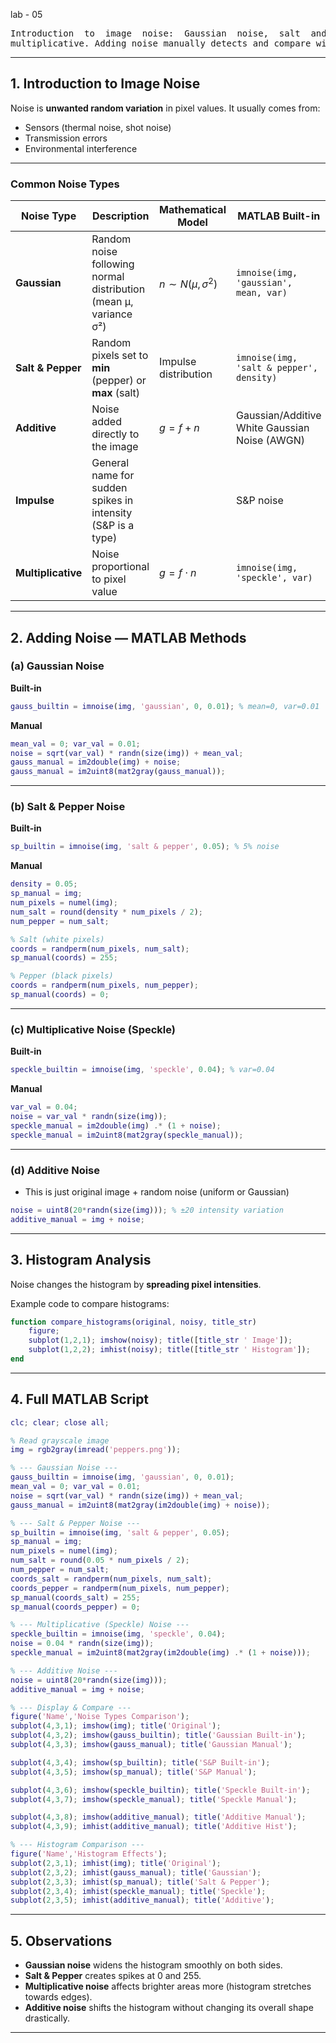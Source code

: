 lab - 05
<pre>Introduction  to  image  noise:  Gaussian  noise,  salt  and  pepper  noise,  additive,  impulse, 
multiplicative. Adding noise manually detects and compare with respect to image histogram.
</pre>

--- 

## **1. Introduction to Image Noise**

Noise is **unwanted random variation** in pixel values.
It usually comes from:

* Sensors (thermal noise, shot noise)
* Transmission errors
* Environmental interference

---

### **Common Noise Types**

| Noise Type         | Description                                                      | Mathematical Model        | MATLAB Built-in                               |
| ------------------ | ---------------------------------------------------------------- | ------------------------- | --------------------------------------------- |
| **Gaussian**       | Random noise following normal distribution (mean μ, variance σ²) | $n \sim N(\mu, \sigma^2)$ | `imnoise(img, 'gaussian', mean, var)`         |
| **Salt & Pepper**  | Random pixels set to **min** (pepper) or **max** (salt)          | Impulse distribution      | `imnoise(img, 'salt & pepper', density)`      |
| **Additive**       | Noise added directly to the image                                | $g = f + n$               | Gaussian/Additive White Gaussian Noise (AWGN) |
| **Impulse**        | General name for sudden spikes in intensity (S\&P is a type)     |                           | S\&P noise                                    |
| **Multiplicative** | Noise proportional to pixel value                                | $g = f \cdot n$           | `imnoise(img, 'speckle', var)`                |

---

## **2. Adding Noise — MATLAB Methods**

### **(a) Gaussian Noise**

**Built-in**

```matlab
gauss_builtin = imnoise(img, 'gaussian', 0, 0.01); % mean=0, var=0.01
```

**Manual**

```matlab
mean_val = 0; var_val = 0.01;
noise = sqrt(var_val) * randn(size(img)) + mean_val;
gauss_manual = im2double(img) + noise;
gauss_manual = im2uint8(mat2gray(gauss_manual));
```

---

### **(b) Salt & Pepper Noise**

**Built-in**

```matlab
sp_builtin = imnoise(img, 'salt & pepper', 0.05); % 5% noise
```

**Manual**

```matlab
density = 0.05;
sp_manual = img;
num_pixels = numel(img);
num_salt = round(density * num_pixels / 2);
num_pepper = num_salt;

% Salt (white pixels)
coords = randperm(num_pixels, num_salt);
sp_manual(coords) = 255;

% Pepper (black pixels)
coords = randperm(num_pixels, num_pepper);
sp_manual(coords) = 0;
```

---

### **(c) Multiplicative Noise (Speckle)**

**Built-in**

```matlab
speckle_builtin = imnoise(img, 'speckle', 0.04); % var=0.04
```

**Manual**

```matlab
var_val = 0.04;
noise = var_val * randn(size(img));
speckle_manual = im2double(img) .* (1 + noise);
speckle_manual = im2uint8(mat2gray(speckle_manual));
```

---

### **(d) Additive Noise**

* This is just original image + random noise (uniform or Gaussian)

```matlab
noise = uint8(20*randn(size(img))); % ±20 intensity variation
additive_manual = img + noise;
```

---

## **3. Histogram Analysis**

Noise changes the histogram by **spreading pixel intensities**.

Example code to compare histograms:

```matlab
function compare_histograms(original, noisy, title_str)
    figure;
    subplot(1,2,1); imshow(noisy); title([title_str ' Image']);
    subplot(1,2,2); imhist(noisy); title([title_str ' Histogram']);
end
```

---

## **4. Full MATLAB Script**

```matlab
clc; clear; close all;

% Read grayscale image
img = rgb2gray(imread('peppers.png'));

% --- Gaussian Noise ---
gauss_builtin = imnoise(img, 'gaussian', 0, 0.01);
mean_val = 0; var_val = 0.01;
noise = sqrt(var_val) * randn(size(img)) + mean_val;
gauss_manual = im2uint8(mat2gray(im2double(img) + noise));

% --- Salt & Pepper Noise ---
sp_builtin = imnoise(img, 'salt & pepper', 0.05);
sp_manual = img;
num_pixels = numel(img);
num_salt = round(0.05 * num_pixels / 2);
num_pepper = num_salt;
coords_salt = randperm(num_pixels, num_salt);
coords_pepper = randperm(num_pixels, num_pepper);
sp_manual(coords_salt) = 255;
sp_manual(coords_pepper) = 0;

% --- Multiplicative (Speckle) Noise ---
speckle_builtin = imnoise(img, 'speckle', 0.04);
noise = 0.04 * randn(size(img));
speckle_manual = im2uint8(mat2gray(im2double(img) .* (1 + noise)));

% --- Additive Noise ---
noise = uint8(20*randn(size(img)));
additive_manual = img + noise;

% --- Display & Compare ---
figure('Name','Noise Types Comparison');
subplot(4,3,1); imshow(img); title('Original');
subplot(4,3,2); imshow(gauss_builtin); title('Gaussian Built-in');
subplot(4,3,3); imshow(gauss_manual); title('Gaussian Manual');

subplot(4,3,4); imshow(sp_builtin); title('S&P Built-in');
subplot(4,3,5); imshow(sp_manual); title('S&P Manual');

subplot(4,3,6); imshow(speckle_builtin); title('Speckle Built-in');
subplot(4,3,7); imshow(speckle_manual); title('Speckle Manual');

subplot(4,3,8); imshow(additive_manual); title('Additive Manual');
subplot(4,3,9); imhist(additive_manual); title('Additive Hist');

% --- Histogram Comparison ---
figure('Name','Histogram Effects');
subplot(2,3,1); imhist(img); title('Original');
subplot(2,3,2); imhist(gauss_manual); title('Gaussian');
subplot(2,3,3); imhist(sp_manual); title('Salt & Pepper');
subplot(2,3,4); imhist(speckle_manual); title('Speckle');
subplot(2,3,5); imhist(additive_manual); title('Additive');
```

---

## **5. Observations**

* **Gaussian noise** widens the histogram smoothly on both sides.
* **Salt & Pepper** creates spikes at 0 and 255.
* **Multiplicative noise** affects brighter areas more (histogram stretches towards edges).
* **Additive noise** shifts the histogram without changing its overall shape drastically.

---